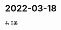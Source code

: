 # 2022-03-18
  共 0条

  <!-- BEGIN -->
  <!-- 最后更新时间Fri Mar 18 2022 18:07:09 GMT+0000 (Coordinated Universal Time) -->
  
  <!-- END -->
  
  